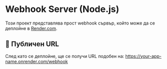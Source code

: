 # Webhook Server (Node.js)

Този проект представлява прост webhook сървър, който може да се деплойне в [Render.com](https://render.com).

## 📌 Публичен URL

След като се деплойне, ще се получи URL подобен на: https://your-app-name.onrender.com/webhook
